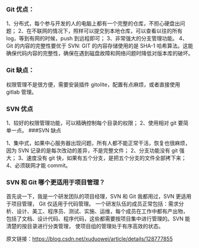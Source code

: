 ### Git 优点：

1、分布式，每个参与开发的人的电脑上都有一个完整的仓库，不担心硬盘出问题；
2、在不联网的情况下，照样可以提交到本地仓库，可以查看以往的所有 log，等到有网的时候，push 到远程即可；
3、非常强大的分支管理功能。
4、Git 的内容的完整性要优于 SVN: GIT 的内容存储使用的是 SHA-1 哈希算法。这能确保代码内容的完整性，确保在遇到磁盘故障和网络问题时降低对版本库的破坏。

### Git 缺点：

权限管理不是很方便，需要安装插件 gitolite，配置有点麻烦，或者直接使用 gitlab 管理。

### SVN 优点

1、较好的权限管理功能，可以精确控制每个目录的权限；
2、使用相对 git 要简单一点。
###SVN 缺点

1、集中式，如果中心服务器出现问题，所有人都不能正常干活，恢复也很麻烦，因为 SVN 记录的是每次改动的差异，不是完整文件；
2、分支功能没有 git 强大；
3、速度没有 git 快，如果有五个分支，是把五个分支的文件全部拷下来；
4、必须联网才能 commit。

### SVN 和 Git 哪个更适用于项目管理？

首先说一下，我是一个研发团队的项目经理，SVN 和 Git 我都用过，SVN 更适用于项目管理， Git 仅适用于代码管理。
一个研发队伍的成员正常包括：需求分析、设计、美工、程序员、测试、实施、运维，每个成员在工作中都有产出物， 包括了文档、设计代码、程序代码，这些都需要按项目集中进行管理的。SVN 能清楚的按目录进行分类管理， 使项目组的管理处于有序高效的状态。

原文链接：https://blog.csdn.net/xuduowei/article/details/128777855
